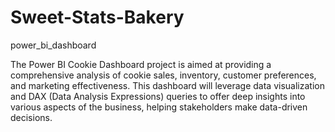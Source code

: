 # Sweet-Stats-Bakery
power_bi_dashboard

The Power BI Cookie Dashboard project is aimed at providing a comprehensive analysis of cookie sales, inventory, customer preferences, and marketing effectiveness.
This dashboard will leverage data visualization and DAX (Data Analysis Expressions) queries to offer deep insights into various aspects of the business, helping stakeholders make data-driven decisions.

